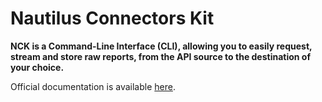 # Nautilus Connectors Kit

**NCK is a Command-Line Interface (CLI), allowing you to easily request, stream and store raw reports, from the API source to the destination of your choice.**

Official documentation is available [here](https://artefactory.github.io/nautilus-connectors-kit/).

